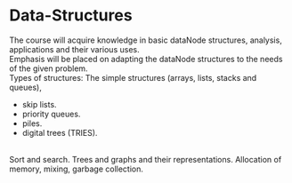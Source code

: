 # Data-Structures

The course will acquire knowledge in basic dataNode structures, analysis, applications and their various uses. <br/>
Emphasis will be placed on adapting the dataNode structures to the needs of the given problem. <br/>
Types of structures: The simple structures (arrays, lists, stacks and queues), <br />
- skip lists. 
- priority queues.
- piles.
- digital trees (TRIES).
<br />
Sort and search. Trees and graphs and their representations. Allocation of memory, mixing, garbage collection. <br />
  